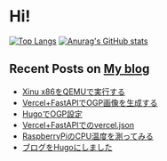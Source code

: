 

# Hi!

[![Top Langs](https://github-readme-stats.vercel.app/api/top-langs/?username=kinpoko)](https://github.com/anuraghazra/github-readme-stats)
[![Anurag's GitHub stats](https://github-readme-stats.vercel.app/api?username=kinpoko)](https://github.com/anuraghazra/github-readme-stats)


## Recent Posts on [My blog](https://kinpokoblog.com)
- [Xinu x86をQEMUで実行する](https://kinpokoblog.com/posts/run-xinu-x86-on-qemu/)
- [Vercel+FastAPIでOGP画像を生成する](https://kinpokoblog.com/posts/ogp-image-with-vercel-fastapi/)
- [HugoでOGP設定](https://kinpokoblog.com/posts/setting-up-ogp-in-hugo/)
- [Vercel+FastAPIでのvercel.json](https://kinpokoblog.com/posts/vercel.json-with-vercel-fastapi/)
- [RaspberryPiのCPU温度を測ってみる](https://kinpokoblog.com/posts/measuring-the-cpu-temperature-of-the-raspberrypi/)
- [ブログをHugoにしました](https://kinpokoblog.com/posts/blog-with-hugo/)
